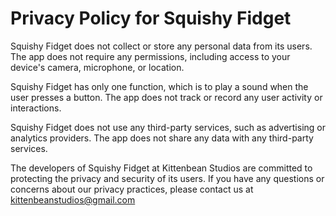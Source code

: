 # **Privacy Policy for Squishy Fidget**

Squishy Fidget does not collect or store any personal data from its users. The app does not require any permissions, including access to your device's camera, microphone, or location.

Squishy Fidget has only one function, which is to play a sound when the user presses a button. The app does not track or record any user activity or interactions.

Squishy Fidget does not use any third-party services, such as advertising or analytics providers. The app does not share any data with any third-party services.

The developers of Squishy Fidget at Kittenbean Studios are committed to protecting the privacy and security of its users. If you have any questions or concerns about our privacy practices, please contact us at kittenbeanstudios@gmail.com
